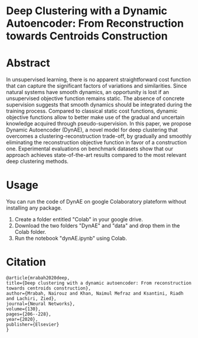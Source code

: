 # Deep Clustering with a Dynamic Autoencoder:  From Reconstruction towards Centroids Construction


# Abstract

In unsupervised learning, there is no apparent straightforward cost function that can capture the significant factors of variations and similarities. Since natural systems have smooth dynamics, an opportunity is lost if an unsupervised objective function remains static. The absence of concrete supervision suggests that smooth dynamics should be integrated during the training process. Compared to classical static cost functions, dynamic objective functions allow to better make use of the gradual and uncertain knowledge acquired through pseudo-supervision. In this paper, we propose Dynamic Autoencoder (DynAE), a novel model for deep clustering that overcomes a clustering-reconstruction trade-off, by gradually and smoothly eliminating the reconstruction objective function in favor of a construction one. Experimental evaluations on benchmark datasets show that our approach achieves state-of-the-art results compared to the most relevant deep clustering methods. 



# Usage

You can run the code of DynAE on google Colaboratory plateform without installing any package. 

  1. Create a folder entitled "Colab" in your google drive.
  2. Download the two folders "DynAE" and "data" and drop them in the Colab folder.
  3. Run the notebook "dynAE.ipynb" using Colab.
  

# Citation
  
  ```
@article{mrabah2020deep,
  title={Deep clustering with a dynamic autoencoder: From reconstruction towards centroids construction},
  author={Mrabah, Nairouz and Khan, Naimul Mefraz and Ksantini, Riadh and Lachiri, Zied},
  journal={Neural Networks},
  volume={130},
  pages={206--228},
  year={2020},
  publisher={Elsevier}
} 
  ```
  
